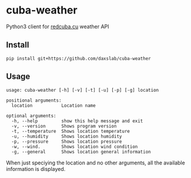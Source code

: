# cuba-weather

Python3 client for [redcuba.cu](https://www.redcuba.cu) weather API

## Install

`pip install git+https://github.com/daxslab/cuba-weather`

## Usage

```
usage: cuba-weather [-h] [-v] [-t] [-u] [-p] [-g] location

positional arguments:
  location           Location name

optional arguments:
  -h, --help         show this help message and exit
  -v, --version      Shows program version
  -t, --temperature  Shows location temperature
  -u, --humidity     Shows location humidity
  -p, --pressure     Shows location pressure
  -w, --wind.        Shows location wind condition
  -g, --general      Shows location general information
```

When just speciying the location and no other arguments, all the available information is displayed.

